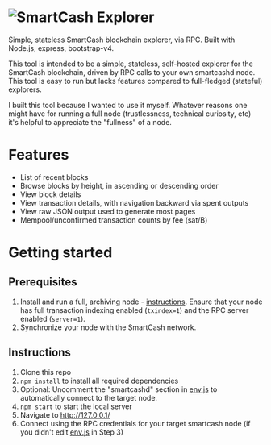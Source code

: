 # ![SmartCash Explorer](https://i.imgur.com/aR4rd5l.png?1)

Simple, stateless SmartCash blockchain explorer, via RPC. Built with Node.js, express, bootstrap-v4.

This tool is intended to be a simple, stateless, self-hosted explorer for the SmartCash blockchain, driven by RPC calls to your own smartcashd node. This tool is easy to run but lacks features compared to full-fledged (stateful) explorers.

I built this tool because I wanted to use it myself. Whatever reasons one might have for running a full node (trustlessness, technical curiosity, etc) it's helpful to appreciate the "fullness" of a node.

# Features

* List of recent blocks
* Browse blocks by height, in ascending or descending order
* View block details
* View transaction details, with navigation backward via spent outputs
* View raw JSON output used to generate most pages
* Mempool/unconfirmed transaction counts by fee (sat/B)

# Getting started

## Prerequisites

1. Install and run a full, archiving node - [instructions](https://smartcash.cc/wallets). Ensure that your node has full transaction indexing enabled (`txindex=1`) and the RPC server enabled (`server=1`).
2. Synchronize your node with the SmartCash network.

## Instructions

1. Clone this repo
2. `npm install` to install all required dependencies
3. Optional: Uncomment the "smartcashd" section in [env.js](app/env.js) to automatically connect to the target node.
4. `npm start` to start the local server
5. Navigate to http://127.0.0.1/
6. Connect using the RPC credentials for your target smartcash node (if you didn't edit [env.js](app/env.js) in Step 3)

